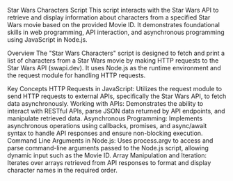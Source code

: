 Star Wars Characters Script
This script interacts with the Star Wars API to retrieve and display information about characters from a specified Star Wars movie based on the provided Movie ID. It demonstrates foundational skills in web programming, API interaction, and asynchronous programming using JavaScript in Node.js.

Overview
The "Star Wars Characters" script is designed to fetch and print a list of characters from a Star Wars movie by making HTTP requests to the Star Wars API (swapi.dev). It uses Node.js as the runtime environment and the request module for handling HTTP requests.

Key Concepts
HTTP Requests in JavaScript: Utilizes the request module to send HTTP requests to external APIs, specifically the Star Wars API, to fetch data asynchronously.
Working with APIs: Demonstrates the ability to interact with RESTful APIs, parse JSON data returned by API endpoints, and manipulate retrieved data.
Asynchronous Programming: Implements asynchronous operations using callbacks, promises, and async/await syntax to handle API responses and ensure non-blocking execution.
Command Line Arguments in Node.js: Uses process.argv to access and parse command-line arguments passed to the Node.js script, allowing dynamic input such as the Movie ID.
Array Manipulation and Iteration: Iterates over arrays retrieved from API responses to format and display character names in the required order.
